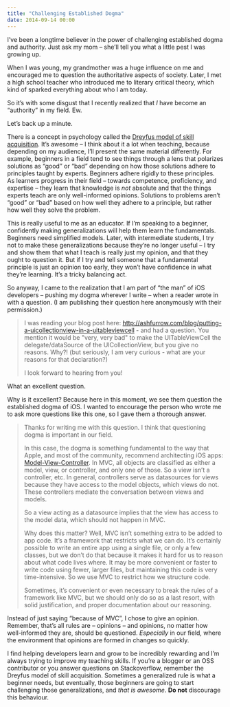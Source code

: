 ```yaml
---
title: "Challenging Established Dogma"
date: 2014-09-14 00:00
---
```


<import><p>I’ve been a longtime believer in the power of challenging established dogma and authority. Just ask my mom – she’ll tell you what a little pest I was growing up. </p>

<p>When I was young, my grandmother was a huge influence on me and encouraged me to question the authoritative aspects of society. Later, I met a high school teacher who introduced me to literary critical theory, which kind of sparked everything about who I am today. </p>

<p>So it’s with some disgust that I recently realized that <em>I</em> have become an “authority” in my field. Ew.</p>

<p>Let’s back up a minute. </p>

<p>There is a concept in psychology called the <a href="http://en.wikipedia.org/wiki/Dreyfus_model_of_skill_acquisition">Dreyfus model of skill acquisition</a>. It’s awesome – I think about it a lot when teaching, because depending on my audience, I’ll present the same material differently. For example, beginners in a field tend to see things through a lens that polarizes solutions as “good” or “bad” depending on how those solutions adhere to principles taught by experts. Beginners adhere rigidly to these principles. As learners progress in their field – towards competence, proficiency, and expertise – they learn that knowledge is <em>not</em> absolute and that the things experts teach are only well-informed opinions. Solutions to problems aren’t “good” or “bad” based on how well they adhere to a principle, but rather how well they solve the problem. </p>

<p>This is really useful to me as an educator. If I’m speaking to a beginner, confidently making generalizations will help them learn the fundamentals. Beginners need simplified models. Later, with intermediate students, I try not to make these generalizations because they’re no longer useful – I try and show them that what I teach is really just my opinion, and that they ought to question it. But if I try and tell someone that a fundamental principle is just an opinion too early, they won’t have confidence in what they’re learning. It’s a tricky balancing act.</p>

<p>So anyway, I came to the realization that I am part of “the man” of iOS developers – pushing my dogma wherever I write – when a reader wrote in with a question. (I am publishing their question here anonymously with their permission.)</p>

<blockquote>
  <p>I was reading your blog post here: <a href="http://ashfurrow.com/blog/putting-a-uicollectionview-in-a-uitableviewcell">http://ashfurrow.com/blog/putting-a-uicollectionview-in-a-uitableviewcell</a> - and had a question. You mention it would be "very, very bad" to make the UITableViewCell the delegate/dataSource of the UICollectionView, but you give no reasons. Why?! (but seriously, I am very curious - what are your reasons for that declaration?)</p>
  
  <p>I look forward to hearing from you!</p>
</blockquote>

<p>What an excellent question. </p>

<p>Why is it excellent? Because here in this moment, we see them question the established dogma of iOS. I wanted to encourage the person who wrote me to ask more questions like this one, so I gave them a thorough answer. </p>

<blockquote>
  <p>Thanks for writing me with this question. I think that questioning dogma is important in our field. </p>
  
  <p>In this case, the dogma is something fundamental to the way that Apple, and most of the community, recommend architecting iOS apps: <a href="https://developer.apple.com/library/ios/documentation/general/conceptual/devpedia-cocoacore/MVC.html">Model-View-Controller</a>. In MVC, all objects are classified as either a model, view, or controller, and only one of those. So a view isn’t a controller, etc. In general, controllers serve as datasources for views because they have access to the model objects, which views do not. These controllers mediate the conversation between views and models. </p>
  
  <p>So a view acting as a datasource implies that the view has access to the model data, which should not happen in MVC. </p>
  
  <p>Why does this matter? Well, MVC isn’t something extra to be added to app code. It’s a framework that restricts what we can do. It’s certainly possible to write an entire app using a single file, or only a few classes, but we don’t do that because it makes it hard for us to reason about what code lives where. It may be more convenient or faster to write code using fewer, larger files, but maintaining this code is very time-intensive. So we use MVC to restrict how we structure code. </p>
  
  <p>Sometimes, it’s convenient or even necessary to break the rules of a framework like MVC, but we should only do so as a last resort, with solid justification, and proper documentation about our reasoning. </p>
</blockquote>

<p>Instead of just saying “because of MVC”, I chose to give an opinion. Remember, that’s all rules are – opinions – and opinions, no matter how well-informed they are, should be questioned. <em>Especially</em> in our field, where the environment that opinions are formed in changes so quickly. </p>

<p>I find helping developers learn and grow to be incredibly rewarding and I’m always trying to improve my teaching skills. If you’re a blogger or an OSS contributor or you answer questions on Stackoverflow, remember the Dreyfus model of skill acquisition. Sometimes a generalized rule is what a beginner needs, but eventually, those beginners are going to start challenging those generalizations, and <em>that is awesome</em>. <strong>Do not</strong> discourage this behaviour. </p></import>

<!-- more -->

